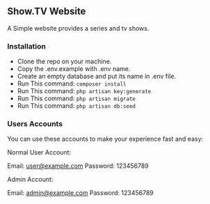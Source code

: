 ## Show.TV Website
A Simple website provides a series and tv shows.

### Installation
- Clone the repo on your machine.
- Copy the .env.example with .env name.
- Create an empty database and put its name in .env file.
- Run This command: `composer install`
- Run This command: `php artisan key:generate`
- Run This command: `php artisan migrate`
- Run This command: `php artisan db:seed`


### Users Accounts
You can use these accounts to make your experience fast and easy:

Normal User Account:

Email: user@example.com
Password: 123456789


Admin Account:

Email: admin@example.com 
Password: 123456789
